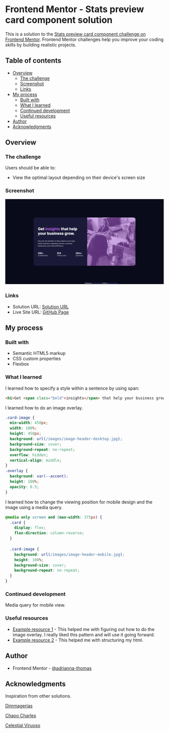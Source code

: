 # Frontend Mentor - Stats preview card component solution

This is a solution to the [Stats preview card component challenge on Frontend Mentor](https://www.frontendmentor.io/challenges/stats-preview-card-component-8JqbgoU62). Frontend Mentor challenges help you improve your coding skills by building realistic projects.

## Table of contents

- [Overview](#overview)
  - [The challenge](#the-challenge)
  - [Screenshot](#screenshot)
  - [Links](#links)
- [My process](#my-process)
  - [Built with](#built-with)
  - [What I learned](#what-i-learned)
  - [Continued development](#continued-development)
  - [Useful resources](#useful-resources)
- [Author](#author)
- [Acknowledgments](#acknowledgments)

## Overview

### The challenge

Users should be able to:

- View the optimal layout depending on their device's screen size

### Screenshot

![](images/screenshot.png)

### Links

- Solution URL: [Solution URL](https://www.frontendmentor.io/solutions/stats-preview-card-component-with-flexbox-rkEwRsd79)
- Live Site URL: [GitHub Page](https://adrianna-thomas.github.io/stats-preview-card-component/)

## My process

### Built with

- Semantic HTML5 markup
- CSS custom properties
- Flexbox

### What I learned

I learned how to specify a style within a sentence by using span:

```html
<h1>Get <span class="bold">insights</span> that help your business grow.</h1>
```

I learned how to do an image overlay.

```css
.card-image {
  min-width: 450px;
  width: 100%;
  height: 450px;
  background: url(/images/image-header-desktop.jpg);
  background-size: cover;
  background-repeat: no-repeat;
  overflow: hidden;
  vertical-align: middle;
}
.overlay {
  background: var(--accent);
  height: 100%;
  opacity: 0.5;
}
```

I learned how to change the viewing position for mobile design and the image using a media query.

```css
@media only screen and (max-width: 375px) {
  .card {
    display: flex;
    flex-direction: column-reverse;
  }

  .card-image {
    background: url(/images/image-header-mobile.jpg);
    height: 100%;
    background-size: cover;
    background-repeat: no-repeat;
  }
}
```

### Continued development

Media query for mobile view.

### Useful resources

- [Example resource 1](https://github.com/santu369/frontendmentor-stats-preview-card-component/blob/main/style.css) - This helped me with figuring out how to do the image overlay. I really liked this pattern and will use it going forward.
- [Example resource 2](https://www.codeply.com/p/diAM4m0JwD) - This helped me with structuring my html.

## Author

- Frontend Mentor - [@adrianna-thomas](https://www.frontendmentor.io/profile/adrianna-thomas)

## Acknowledgments

Inspiration from other solutions.

[Dimmagerias](https://www.codeply.com/p/diAM4m0JwD)

[Chaoo Charles](https://www.youtube.com/watch?v=idvnWaZwfJQ&ab_channel=ChaooCharles)

[Celestial Viruoso](https://github.com/CelestialVirtuoso/Stats-preview-card-component-)
